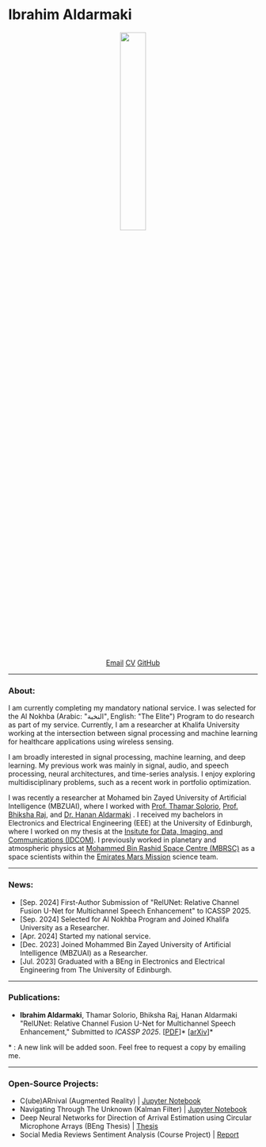 # Ibrahim Aldarmaki

[//]: #![fake_cameraman](https://github.com/i-aldarmaki/personal_website/assets/139388233/7a287150-afc5-4601-ab8e-f75b1be9687b?classes=float-right)
[//]:<p align="center" width="100%" border-radius="200px">
[//]:    <img width="32%" src="https://github.com/i-aldarmaki/personal_website/assets/139388233/7a287150-afc5-4601-ab8e-f75b1be9687b"> 
[//]:</p>

[//]: #![personal_picture](https://github.com/i-aldarmaki/personal_website/assets/139388233/69a3f45f-b241-4fc1-9c10-9d0b9e8c809f)
[//]:#![transparent_picture](https://github.com/i-aldarmaki/personal_website/assets/139388233/578ae050-a75a-4e30-b461-1c596d8584a2)

[//]:#!kjhk[CV](https://drive.google.com/file/d/160MjWzBS4SaKJrNdwSVgc25cqbVzJ8jP/view?usp=drive_link)[GitHub](https://github.com/i-aldarmaki)


<p align="center" width="100%" border-radius="200px">
    <img width="32%" src="https://github.com/i-aldarmaki/personal_website/assets/139388233/578ae050-a75a-4e30-b461-1c596d8584a2"> 
</p>

<p align="center" width="100%" border-radius="200px">
    <a href="mailto:ibrahim.m.aldarmaki@outlook.com">Email</a>
    <a href="file/CV_IbrahimAldarmaki.pdf">CV</a>
    <a href="https://github.com/i-aldarmaki">GitHub</a>
</p>


***
### About:
I am currently completing my mandatory national service. I was selected for the Al Nokhba (Arabic: "النخبة", English: "The Elite") Program to do research as part of my service. Currently, I am a researcher at Khalifa University working at the intersection between signal processing and machine learning for healthcare applications using wireless sensing.

I am broadly interested in signal processing, machine learning, and deep learning. My previous work was mainly in signal, audio, and speech processing, neural architectures, and time-series analysis. I enjoy exploring multidisciplinary problems, such as a recent work in portfolio optimization.

I was recently a researcher at Mohamed bin Zayed University of Artificial Intelligence (MBZUAI), where I worked with 
[Prof. Thamar Solorio](https://mbzuai.ac.ae/study/faculty/thamar-solorio/), 
[Prof. Bhiksha Raj](https://cmu-mlsp.github.io/team/bhiksha_raj), and 
[Dr. Hanan Aldarmaki](https://mbzuai.ac.ae/study/faculty/hanan-al-darmaki/)
. I received my bachelors in Electronics and Electrical Engineering (EEE) at the University of Edinburgh, where I worked on my thesis at the 
[Insitute for Data, Imaging, and Communications (IDCOM)](https://www.eng.ed.ac.uk/research/institutes/idcom). 
I previously worked in planetary and atmospheric physics at [Mohammed Bin Rashid Space Centre (MBRSC)](https://www.mbrsc.ae/) as a space scientists within the [Emirates Mars Mission](https://www.emiratesmarsmission.ae/) science team. 


***
### News:
- [Sep. 2024] First-Author Submission of "RelUNet: Relative Channel Fusion U-Net for Multichannel Speech Enhancement" to ICASSP 2025.
- [Sep. 2024] Selected for Al Nokhba Program and Joined Khalifa University as a Researcher.
- [Apr. 2024] Started my national service.
- [Dec. 2023] Joined Mohammed Bin Zayed University of Artificial Intelligence (MBZUAI) as a Researcher.
- [Jul. 2023] Graduated with a BEng in Electronics and Electrical Engineering from The University of Edinburgh.

***
### Publications:
- **Ibrahim Aldarmaki**, Thamar Solorio, Bhiksha Raj, Hanan Aldarmaki "RelUNet: Relative Channel Fusion U-Net for Multichannel Speech Enhancement," Submitted to *ICASSP 2025*. 
[[PDF](https://www.google.com)]\* [[arXiv](https://www.google.com)]\*

\* : A new link will be added soon. Feel free to request a copy by emailing me.

***
### Open-Source Projects:
* C(ube)ARnival (Augmented Reality) \| [Jupyter Notebook](https://github.com/i-aldarmaki/CubeARnival/blob/main/CubeARnival_chessboard.ipynb)
* Navigating Through The Unknown (Kalman Filter) \| [Jupyter Notebook](https://github.com/i-aldarmaki/Navigating-Through-the-Unknown/blob/main/Navigating_Through_The_Unknown.ipynb)
* Deep Neural Networks for Direction of Arrival Estimation using Circular Microphone Arrays (BEng Thesis) \| [Thesis](file/BEng_Thesis_Ibrahim_Aldarmaki.pdf)
* Social Media Reviews Sentiment Analysis (Course Project) \| [Report](file/DAML4_CW2.pdf)
